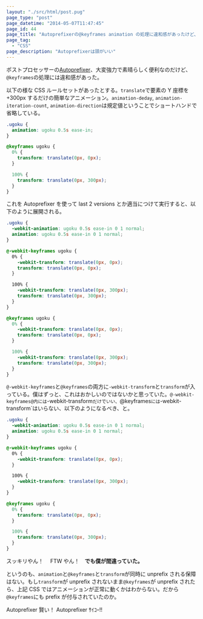 ```yaml
---
layout: "./src/html/post.pug"
page_type: "post"
page_datetime: "2014-05-07T11:47:45"
page_id: 44
page_title: "Autoprefixerの@keyframes animation の処理に違和感があったけど、僕が間違っていた"
page_tag:
  - "CSS"
page_description: "Autoprefixerは頭がいい"
---
```


ポストプロセッサーの[Autoprefixer](https://github.com/ai/autoprefixer)、大変強力で素晴らしく便利なのだけど、`@keyframes`の処理には違和感があった。

以下の様な CSS ルールセットがあったとする。`translate`で要素の Y 座標を+300px するだけの簡単なアニメーション。`animation-deday`, `animation-iteration-count`, `animation-direction`は規定値ということでショートハンドで省略している。

```css
.ugoku {
  animation: ugoku 0.5s ease-in;
}

@keyframes ugoku {
  0% {
    transform: translate(0px, 0px);
  }

  100% {
    transform: translate(0px, 300px);
  }
}
```

これを Autoprefixer を使って last 2 versions とか適当につけて実行すると、以下のように展開される。

```css
.ugoku {
  -webkit-animation: ugoku 0.5s ease-in 0 1 normal;
  animation: ugoku 0.5s ease-in 0 1 normal;
}

@-webkit-keyframes ugoku {
  0% {
    -webkit-transform: translate(0px, 0px);
    transform: translate(0px, 0px);
  }

  100% {
    -webkit-transform: translate(0px, 300px);
    transform: translate(0px, 300px);
  }
}

@keyframes ugoku {
  0% {
    -webkit-transform: translate(0px, 0px);
    transform: translate(0px, 0px);
  }

  100% {
    -webkit-transform: translate(0px, 300px);
    transform: translate(0px, 300px);
  }
}
```

`@-webkit-keyframes`と`@keyframes`の両方に`-webkit-transform`と`transform`が入っている。僕はずっと、これはおかしいのではないかと思っていた。`@-webkit-keyframes@内には`-webkit-transform`だけでいい、`@keyframes`には`-webkit-transform`はいらない、以下のようになるべき、と。

```css
.ugoku {
  -webkit-animation: ugoku 0.5s ease-in 0 1 normal;
  animation: ugoku 0.5s ease-in 0 1 normal;
}

@-webkit-keyframes ugoku {
  0% {
    -webkit-transform: translate(0px, 0px);
  }

  100% {
    -webkit-transform: translate(0px, 300px);
  }
}

@keyframes ugoku {
  0% {
    transform: translate(0px, 0px);
  }

  100% {
    transform: translate(0px, 300px);
  }
}
```

スッキリやん！　 FTW やん！　**でも僕が間違っていた。**

というのも、`animation`と`@keyframes`と`transform`が同時に unprefix される保障はない。もし`transform`が unprefix されないまま`@keyframes`が unprefix されたら、上記 CSS ではアニメーションが正常に動くかはわからない。だから`@keyframes`にも prefix が付与されていたのか。

Autoprefixer 賢い！ Autoprefixer ｻｲｺｰ!!
